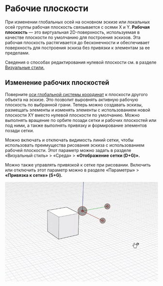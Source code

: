 # Рабочие плоскости

При изменении глобальных осей на основном эскизе или локальных осей группы рабочая плоскость связывается с осями X и Y. **Рабочая плоскость** — это виртуальная 2D-поверхность, используемая в качестве плоскости по умолчанию для построения эскизов. Эта рабочая плоскость растягивается до бесконечности и обеспечивает поверхность для построения эскиза без привязки к элементам за ее пределами.

Сведения о способах редактирования нулевой плоскости см. в разделе [Визуальные стили.](../formit-primer/part-i/visual-settings.md)

## Изменение рабочих плоскостей

Поверните [оси глобальной системы координат](world-axes.md) к плоскости другого объекта на эскизе. Это позволит выровнять активную рабочую плоскость по выбранной грани. Теперь можно создавать эскизы, размещать элементы и изменять элементы с использованием новой плоскости XY вместо нулевой плоскости по умолчанию. Можно выполнять вращение по орбите позади сетки и рабочих плоскостей или под ними, а также выполнять привязку и формирование элементов позади сетки.

Можно включать и отключать видимость линий сетки, чтобы использовать преимущества рисования эскиза с использованием рабочей плоскости. Этот параметр можно задать в разделе «Визуальный стиль» &gt; «Среда» &gt; **«Отображение сетки (D+G)».**

Можно также управлять привязкой к сетке при рисовании. Включить или отключить этот параметр можно в разделе «Параметры» > **«Привязка к сетке» (S+G).**

![](../.gitbook/assets/work-plane.gif)

